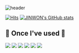 ![header](https://capsule-render.vercel.app/api?type=waving&color=timeGradient&text=Welcome%20to%20Jinwon's%20GitHub%20👋&animation=twinkling&fontSize=35&fontAlignY=40&fontAlign=70&height=250)

[![Hits](https://hits.seeyoufarm.com/api/count/incr/badge.svg?url=https%3A%2F%2Fgithub.com%2Fjw0302&count_bg=%23F29494&title_bg=%232F2E2E&icon=github.svg&icon_color=%23E7E7E7&title=GitHub&edge_flat=false)](https://github.com/jw0402)
[![JINWON's GitHub stats](https://github-readme-stats.vercel.app/api?username=JangJinwon&include_all_commits=true&theme=nord&hide_border=true&count_private=true)](https://github.com/jw0302/github-readme-stats)

## 🔨 Once I've used 🔨

<img src="https://img.shields.io/badge/Java-007396?style=for-the-badge&logo=Java&logoColor=white"> 
<img src="https://img.shields.io/badge/Spring Boot-6DB33F?style=for-the-badge&logo=spring boot&logoColor=white">
<img src="https://img.shields.io/badge/mysql-4479A1?style=for-the-badge&logo=mysql&logoColor=white"> 
<img src="https://img.shields.io/badge/html5-E34F26?style=flat-square&logo=HTML&logoColor=white"> 
<img src="https://img.shields.io/badge/css-1572B6?style=flat-square&logo=css3&logoColor=white"> 
<img src="https://img.shields.io/badge/javascript-F7DF1E?style=flat-square&logo=javascript&logoColor=black"> 

<!--
**jw0302/jw0302** is a ✨ _special_ ✨ repository because its `README.md` (this file) appears on your GitHub profile.

Here are some ideas to get you started:

- 🔭 I’m currently working on ...
- 🌱 I’m currently learning ...
- 👯 I’m looking to collaborate on ...
- 🤔 I’m looking for help with ...
- 💬 Ask me about ...
- 📫 How to reach me: ...
- 😄 Pronouns: ...
- ⚡ Fun fact: ...
-->
